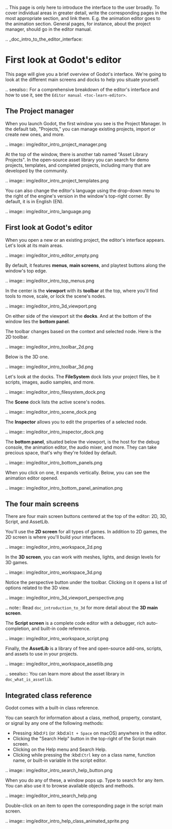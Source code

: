 .. This page is only here to introduce the interface to the user broadly. To
   cover individual areas in greater detail, write the corresponding pages in
   the most appropriate section, and link them. E.g. the animation editor goes
   to the animation section. General pages, for instance, about the project
   manager, should go in the editor manual.

.. _doc_intro_to_the_editor_interface:

First look at Godot's editor
============================

This page will give you a brief overview of Godot's interface. We're going to
look at the different main screens and docks to help you situate yourself.

.. seealso:: For a comprehensive breakdown of the editor's interface and how to
             use it, see the `Editor manual <toc-learn-editor>`.

The Project manager
-------------------

When you launch Godot, the first window you see is the Project Manager. In the
default tab, "Projects," you can manage existing projects, import or create new
ones, and more.

.. image:: img/editor_intro_project_manager.png

At the top of the window, there is another tab named "Asset Library Projects".
In the open-source asset library you can search for demo projects, templates,
and completed projects, including many that are developed by the community.

.. image:: img/editor_intro_project_templates.png

You can also change the editor's language using the drop-down menu to the right
of the engine's version in the window's top-right corner. By default, it is in
English (EN).

.. image:: img/editor_intro_language.png

First look at Godot's editor
----------------------------

When you open a new or an existing project, the editor's interface appears.
Let's look at its main areas.

.. image:: img/editor_intro_editor_empty.png

By default, it features **menus**, **main screens**, and playtest buttons along
the window's top edge.

.. image:: img/editor_intro_top_menus.png

In the center is the **viewport** with its **toolbar** at the top, where you'll
find tools to move, scale, or lock the scene's nodes.

.. image:: img/editor_intro_3d_viewport.png

On either side of the viewport sit the **docks**. And at the bottom of the
window lies the **bottom panel**.

The toolbar changes based on the context and selected node. Here is the 2D toolbar.

.. image:: img/editor_intro_toolbar_2d.png

Below is the 3D one.

.. image:: img/editor_intro_toolbar_3d.png

Let's look at the docks. The **FileSystem** dock lists your project files, be it
scripts, images, audio samples, and more.

.. image:: img/editor_intro_filesystem_dock.png

The **Scene** dock lists the active scene's nodes.

.. image:: img/editor_intro_scene_dock.png

The **Inspector** allows you to edit the properties of a selected node.

.. image:: img/editor_intro_inspector_dock.png

The **bottom panel**, situated below the viewport, is the host for the debug
console, the animation editor, the audio mixer, and more. They can take precious
space, that's why they're folded by default.

.. image:: img/editor_intro_bottom_panels.png

When you click on one, it expands vertically. Below, you can see the animation editor opened.

.. image:: img/editor_intro_bottom_panel_animation.png

The four main screens
---------------------

There are four main screen buttons centered at the top of the editor:
2D, 3D, Script, and AssetLib.

You'll use the **2D screen** for all types of games. In addition to 2D games,
the 2D screen is where you'll build your interfaces.

.. image:: img/editor_intro_workspace_2d.png

In the **3D screen**, you can work with meshes, lights, and design levels for
3D games.

.. image:: img/editor_intro_workspace_3d.png

Notice the perspective button under the toolbar. Clicking on it opens a list of
options related to the 3D view.

.. image:: img/editor_intro_3d_viewport_perspective.png

.. note:: Read `doc_introduction_to_3d` for more detail about the **3D
          main screen**.

The **Script screen** is a complete code editor with a debugger, rich
auto-completion, and built-in code reference.

.. image:: img/editor_intro_workspace_script.png

Finally, the **AssetLib** is a library of free and open-source add-ons, scripts,
and assets to use in your projects.

.. image:: img/editor_intro_workspace_assetlib.png

.. seealso:: You can learn more about the asset library in
             `doc_what_is_assetlib`.

Integrated class reference
--------------------------

Godot comes with a built-in class reference.

You can search for information about a class, method, property, constant, or
signal by any one of the following methods:

* Pressing :kbd:`F1` (or :kbd:`Alt + Space` on macOS) anywhere in the editor.
* Clicking the "Search Help" button in the top-right of the Script main screen.
* Clicking on the Help menu and Search Help.
* Clicking while pressing the :kbd:`Ctrl` key on a class name, function name, 
  or built-in variable in the script editor.


.. image:: img/editor_intro_search_help_button.png

When you do any of these, a window pops up. Type to search for any item. You can
also use it to browse available objects and methods.

.. image:: img/editor_intro_search_help.png

Double-click on an item to open the corresponding page in the script main screen.

.. image:: img/editor_intro_help_class_animated_sprite.png
